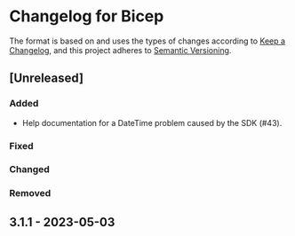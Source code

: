 # Changelog for Bicep

The format is based on and uses the types of changes according to [Keep a Changelog](https://keepachangelog.com/en/1.0.0/), and this project adheres to [Semantic Versioning](https://semver.org/spec/v2.0.0.html).

## [Unreleased]

### Added

- Help documentation for a DateTime problem caused by the SDK (#43).

### Fixed

### Changed

### Removed

## 3.1.1 - 2023-05-03
